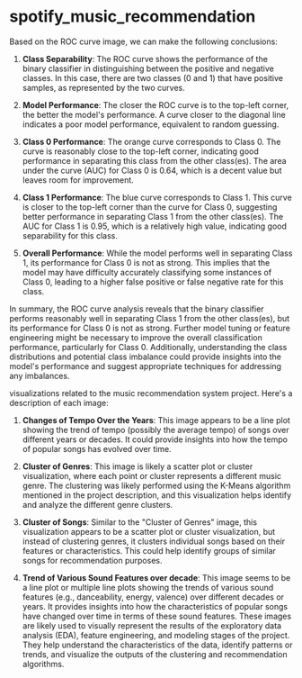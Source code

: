 # spotify_music_recommendation
Based on the ROC curve image, we can make the following conclusions:

1. **Class Separability**: The ROC curve shows the performance of the binary classifier in distinguishing between the positive and negative classes. In this case, there are two classes (0 and 1) that have positive samples, as represented by the two curves.

2. **Model Performance**: The closer the ROC curve is to the top-left corner, the better the model's performance. A curve closer to the diagonal line indicates a poor model performance, equivalent to random guessing.

3. **Class 0 Performance**: The orange curve corresponds to Class 0. The curve is reasonably close to the top-left corner, indicating good performance in separating this class from the other class(es). The area under the curve (AUC) for Class 0 is 0.64, which is a decent value but leaves room for improvement.

4. **Class 1 Performance**: The blue curve corresponds to Class 1. This curve is closer to the top-left corner than the curve for Class 0, suggesting better performance in separating Class 1 from the other class(es). The AUC for Class 1 is 0.95, which is a relatively high value, indicating good separability for this class.

5. **Overall Performance**: While the model performs well in separating Class 1, its performance for Class 0 is not as strong. This implies that the model may have difficulty accurately classifying some instances of Class 0, leading to a higher false positive or false negative rate for this class.

In summary, the ROC curve analysis reveals that the binary classifier performs reasonably well in separating Class 1 from the other class(es), but its performance for Class 0 is not as strong. Further model tuning or feature engineering might be necessary to improve the overall classification performance, particularly for Class 0. Additionally, understanding the class distributions and potential class imbalance could provide insights into the model's performance and suggest appropriate techniques for addressing any imbalances.


visualizations related to the music recommendation system project. Here's a description of each image:

1. **Changes of Tempo Over the Years**: This image appears to be a line plot showing the trend of tempo (possibly the average tempo) of songs over different years or decades. It could provide insights into how the tempo of popular songs has evolved over time.

2. **Cluster of Genres**: This image is likely a scatter plot or cluster visualization, where each point or cluster represents a different music genre. The clustering was likely performed using the K-Means algorithm mentioned in the project description, and this visualization helps identify and analyze the different genre clusters.

3. **Cluster of Songs**: Similar to the "Cluster of Genres" image, this visualization appears to be a scatter plot or cluster visualization, but instead of clustering genres, it clusters individual songs based on their features or characteristics. This could help identify groups of similar songs for recommendation purposes.

4. **Trend of Various Sound Features over decade**: This image seems to be a line plot or multiple line plots showing the trends of various sound features (e.g., danceability, energy, valence) over different decades or years. It provides insights into how the characteristics of popular songs have changed over time in terms of these sound features.
These images are likely used to visually represent the results of the exploratory data analysis (EDA), feature engineering, and modeling stages of the project. They help understand the characteristics of the data, identify patterns or trends, and visualize the outputs of the clustering and recommendation algorithms.

